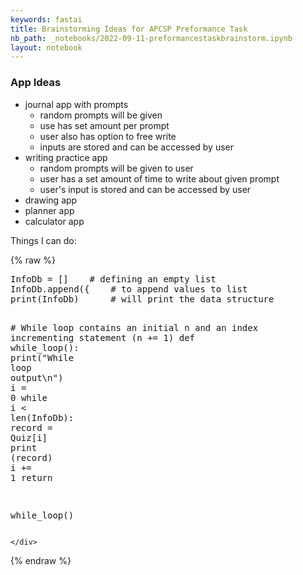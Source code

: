 ```yaml
---
keywords: fastai
title: Brainstorming Ideas for APCSP Preformance Task
nb_path: _notebooks/2022-09-11-preformancestaskbrainstorm.ipynb
layout: notebook
---
```


<!--
#################################################
### THIS FILE WAS AUTOGENERATED! DO NOT EDIT! ###
#################################################
# file to edit: _notebooks/2022-09-11-preformancestaskbrainstorm.ipynb
-->

<div class="container" id="notebook-container">
        
<div class="cell border-box-sizing text_cell rendered"><div class="inner_cell">
<div class="text_cell_render border-box-sizing rendered_html">
<h3 id="App-Ideas">App Ideas<a class="anchor-link" href="#App-Ideas"> </a></h3><ul>
<li>journal app with prompts<ul>
<li>random prompts will be given</li>
<li>use has set amount per prompt</li>
<li>user also has option to free write</li>
<li>inputs are stored and can be accessed by user</li>
</ul>
</li>
<li>writing practice app<ul>
<li>random prompts will be given to user</li>
<li>user has a set amount of time to write about given prompt</li>
<li>user's input is stored and can be accessed by user</li>
</ul>
</li>
<li>drawing app</li>
<li>planner app</li>
<li>calculator app</li>
</ul>

</div>
</div>
</div>
<div class="cell border-box-sizing text_cell rendered"><div class="inner_cell">
<div class="text_cell_render border-box-sizing rendered_html">
<p>Things I can do:</p>

</div>
</div>
</div>
    {% raw %}
    
<div class="cell border-box-sizing code_cell rendered">
<div class="input">

<div class="inner_cell">
    <div class="input_area">
<div class=" highlight hl-python"><pre><span></span><span class="n">InfoDb</span> <span class="o">=</span> <span class="p">[]</span>    <span class="c1"># defining an empty list</span>
<span class="n">InfoDb</span><span class="o">.</span><span class="n">append</span><span class="p">({</span>    <span class="c1"># to append values to list</span>
<span class="nb">print</span><span class="p">(</span><span class="n">InfoDb</span><span class="p">)</span>      <span class="c1"># will print the data structure</span>


<span class="c1"># While loop contains an initial n and an index incrementing statement (n += 1)</span>
<span class="k">def</span> <span class="nf">while_loop</span><span class="p">():</span>
    <span class="nb">print</span><span class="p">(</span><span class="s2">&quot;While loop output</span><span class="se">\n</span><span class="s2">&quot;</span><span class="p">)</span>
    <span class="n">i</span> <span class="o">=</span> <span class="mi">0</span>
    <span class="k">while</span> <span class="n">i</span> <span class="o">&lt;</span> <span class="nb">len</span><span class="p">(</span><span class="n">InfoDb</span><span class="p">):</span>
        <span class="n">record</span> <span class="o">=</span> <span class="n">Quiz</span><span class="p">[</span><span class="n">i</span><span class="p">]</span>
        <span class="nb">print</span> <span class="p">(</span><span class="n">record</span><span class="p">)</span>
        <span class="n">i</span> <span class="o">+=</span> <span class="mi">1</span>
    <span class="k">return</span>

<span class="n">while_loop</span><span class="p">()</span>
</pre></div>

    </div>
</div>
</div>

</div>
    {% endraw %}

</div>
 

